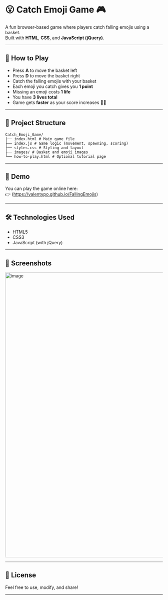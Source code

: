 # 😮 Catch Emoji Game 🎮

A fun browser-based game where players catch falling emojis using a basket.  
Built with **HTML**, **CSS**, and **JavaScript (jQuery)**.

---

## 🎯 How to Play

- Press **A** to move the basket left  
- Press **D** to move the basket right  
- Catch the falling emojis with your basket  
- Each emoji you catch gives you **1 point**  
- Missing an emoji costs **1 life**  
- You have **3 lives total**  
- Game gets **faster** as your score increases 😵‍💫

---

## 📂 Project Structure

```
Catch_Emoji_Game/
├── index.html # Main game file
├── index.js # Game logic (movement, spawning, scoring)
├── styles.css # Styling and layout
├── images/ # Basket and emoji images
└── how-to-play.html # Optional tutorial page
```

---

## 🚀 Demo

You can play the game online here:  
👉 (https://valentypo.github.io/FallingEmojis)

---

## 🛠️ Technologies Used

- HTML5  
- CSS3  
- JavaScript (with jQuery)

---

## 📸 Screenshots

<img width="1913" height="907" alt="image" src="https://github.com/user-attachments/assets/9648c675-77e5-4e1f-a152-77b6f12e33c9" />

---

## 📄 License

Feel free to use, modify, and share!

---
